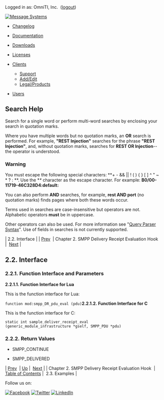 Logged in as: OmniTI, Inc.  ([logout](https://support.messagesystems.com/logout.php))

[![Message Systems](https://support.messagesystems.com/images/ms-white205.png)](https://support.messagesystems.com/start.php) 

*   [Changelog](https://support.messagesystems.com/start.php?show=changelog)
*   [Documentation](https://support.messagesystems.com/docs/)
*   [Downloads](https://support.messagesystems.com/start.php)

*   [Licenses](https://support.messagesystems.com/license_summary.php)
*   <a href="">Clients</a>
    *   [Support](https://support.messagesystems.com/cs.php)
    *   [Add/Edit](https://support.messagesystems.com/edit_client.php)
    *   [Legal/Products](https://support.messagesystems.com/edit_products.php)
*   [Users](https://support.messagesystems.com/edit_customer.php)

## Search Help

Search for a single word or perform multi-word searches by enclosing your search in quotation marks.

Where you have multiple words but no quotation marks, an **OR** search is performed. For example, **"REST Injection"** searches for the phrase **"REST Injection"**, and, without quotation marks, searches for **REST OR Injection**--the operator is understood.

### Warning

You must escape the following special characters: **+ - && || ! ( ) { } [ ] ^ " ~ * ? : \**. Use the **\** character as the escape character. For example: **B0/00-11719-46C328D4\:default\:**

You can also perform **AND** searches, for example, **rest AND port** (no quotation marks) finds pages where both these words occur.

Terms used in searches are case-insensitive but operators are not. Alphabetic operators **must** be in uppercase.

Other operators can also be used. For more information see "[Query Parser Syntax](https://lucene.apache.org/core/old_versioned_docs/versions/3_0_0/queryparsersyntax.html)". Use of fields in searches is not currently supported.

| 2.2. Interface |
| [Prev](SMPPDeliveryReceiptEvaluationHook.php)  | Chapter 2. SMPP Delivery Receipt Evaluation Hook |  [Next](SMPPDeliveryReceiptEvaluationHook.examples.php) |

## 2.2. Interface

### 2.2.1. Function Interface and Parameters

**2.2.1.1. Function Interface for Lua**

This is the function interface for Lua:

`function mod:smpp_DR_pdu_eval (pdu)`**2.2.1.2. Function Interface for C**

This is the function interface for C:

```
static int sample_deliver_receipt_eval
(generic_module_infrastructure *gself, SMPP_PDU *pdu)
```

### 2.2.2. Return Values

*   SMPP_CONTINUE

*   SMPP_DELIVERED

| [Prev](SMPPDeliveryReceiptEvaluationHook.php)  | [Up](SMPPDeliveryReceiptEvaluationHook.php) |  [Next](SMPPDeliveryReceiptEvaluationHook.examples.php) |
| Chapter 2. SMPP Delivery Receipt Evaluation Hook  | [Table of Contents](index.php) |  2.3. Examples |

Follow us on:

[![Facebook](https://support.messagesystems.com/images/icon-facebook.png)](http://www.facebook.com/messagesystems) [![Twitter](https://support.messagesystems.com/images/icon-twitter.png)](http://twitter.com/#!/MessageSystems) [![LinkedIn](https://support.messagesystems.com/images/icon-linkedin.png)](http://www.linkedin.com/company/message-systems)